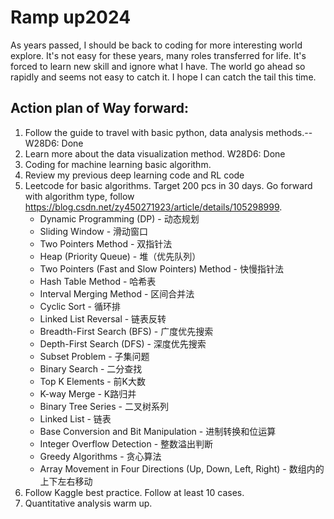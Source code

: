 # Ramp up2024
As years passed, I should be back to coding for more interesting world explore. It's not easy for these years, many roles transferred for life. It's forced to learn new skill and ignore what I have. The world go ahead so rapidly and seems not easy to catch it. I hope I can catch the tail this time. 

## Action plan of Way forward:
1. Follow the guide to travel with basic python, data analysis methods.--  W28D6: Done
2. Learn more about the data visualization method. W28D6: Done  
3. Coding for machine learning basic algorithm.
4. Review my previous deep learning code and RL code
5. Leetcode for basic algorithms. Target 200 pcs in 30 days.
   Go forward with algorithm type,
    follow https://blog.csdn.net/zy450271923/article/details/105298999.
      * Dynamic Programming (DP) - 动态规划
      * Sliding Window - 滑动窗口
      * Two Pointers Method - 双指针法
      * Heap (Priority Queue) - 堆（优先队列）
      * Two Pointers (Fast and Slow Pointers) Method - 快慢指针法
      * Hash Table Method - 哈希表
      *  Interval Merging Method - 区间合并法
      * Cyclic Sort - 循环排
      *  Linked List Reversal - 链表反转
      * Breadth-First Search (BFS) - 广度优先搜索
      *  Depth-First Search (DFS) - 深度优先搜索
      * Subset Problem - 子集问题
      *  Binary Search - 二分查找
      * Top K Elements - 前K大数
      *  K-way Merge - K路归并
      * Binary Tree Series - 二叉树系列
      *  Linked List - 链表
      * Base Conversion and Bit Manipulation - 进制转换和位运算
      * Integer Overflow Detection - 整数溢出判断
      * Greedy Algorithms - 贪心算法
      * Array Movement in Four Directions (Up, Down, Left, Right) - 数组内的上下左右移动
6. Follow Kaggle best practice. Follow at least 10 cases.
7. Quantitative analysis warm up. 